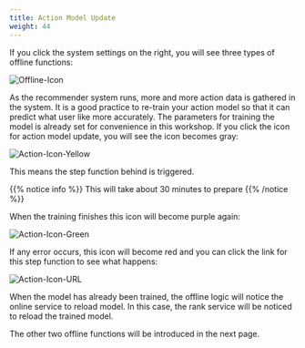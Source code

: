 ```yaml
---
title: Action Model Update
weight: 44
---
```


If you click the system settings on the right, you will see three types of offline functions:

![Offline-Icon](/images/offline-icon.png)

As the recommender system runs, more and more action data is gathered in the system. It is a good practice to re-train your action model so that it can predict what user like more accurately. The parameters for training the model is already set for convenience in this workshop. If you click the icon for action model update, you will see the icon becomes gray:

![Action-Icon-Yellow](/images/action-icon-gray.png)


This means the step function behind is triggered.

{{% notice info %}}
This will take about 30 minutes to prepare
{{% /notice %}}

When the training finishes this icon will become purple again:

![Action-Icon-Green](/images/action-icon-green.png)

If any error occurs, this icon will become red and you can click the link for this step function to see what happens:

![Action-Icon-URL](/images/action-icon-url.png)

When the model has already been trained, the offline logic will notice the online service to reload model. In this case, the rank service will be noticed to reload the trained model.

The other two offline functions will be introduced in the next page.


